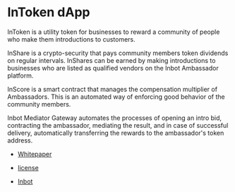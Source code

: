 # InToken dApp

InToken is a utility token for businesses to reward a community of people who make them introductions to customers. 

InShare is a crypto-security that pays community members token dividends on regular intervals. InShares can be earned by making introductions to businesses who are listed as qualified vendors on the Inbot Ambassador platform.

InScore is a smart contract that manages the compensation multiplier of Ambassadors. This is an automated way of enforcing good behavior of the community members.

Inbot Mediator Gateway automates the processes of opening an intro bid, contracting the ambassador, mediating the result, and in case of successful delivery, automatically transferring the rewards to the ambassador's token address.

- [Whitepaper](https://docs.google.com/document/d/12siRqjuHIHelPS-NaVVZxnq4AJ1hGlDXoGo6DeVw51U/edit?usp=sharing)

- [license](LICENSE)
- [Inbot](https://inbot.io)
